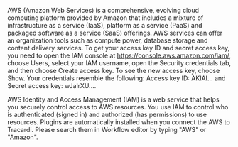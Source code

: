 AWS (Amazon Web Services) is a comprehensive, evolving cloud computing platform provided by Amazon that includes a mixture of infrastructure as a service (IaaS), platform as a service (PaaS) and packaged software as a service (SaaS) offerings. AWS services can offer an organization tools such as compute power, database storage and content delivery services. To get your access key ID and secret access key, you need to open the IAM console at https://console.aws.amazon.com/iam/, choose Users, select your IAM username, open the Security credentials tab, and then choose Create access key. To see the new access key, choose Show. Your credentials resemble the following: Access key ID: AKIAI... and Secret access key: wJalrXU....

AWS Identity and Access Management (IAM) is a web service that helps you securely control access to AWS resources. You use IAM to control who is authenticated (signed in) and authorized (has permissions) to use resources. Plugins are automatically installed when you connect the AWS to Tracardi. Please search them in Workflow editor by typing "AWS" or "Amazon".